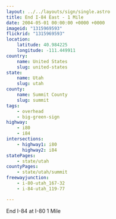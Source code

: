 ```yaml
---
layout: ../../layouts/sign/single.astro
title: End I-84 East - 1 Mile
date: 2004-05-01 00:00:00 +0000 +0000
imageid: "1315969593"
flickrid: "1315969593"
location:
    latitude: 40.984225
    longitude: -111.449911
country:
    name: United States
    slug: united-states
state:
    name: Utah
    slug: utah
county:
    name: Summit County
    slug: summit
tags:
    - overhead
    - big-green-sign
highway:
    - i80
    - i84
intersections:
    - highway1: i80
      highway2: i84
statePages:
    - state/utah
countyPages:
    - state/utah/summit
freewayjunction:
    - i-80-utah_167-32
    - i-84-utah_119-77

---
```

End I-84 at I-80 1 Mile